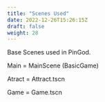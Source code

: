 ```yaml
---
title: "Scenes Used"
date: 2022-12-26T15:26:15Z
draft: false
weight: 28
---
```


Base Scenes used in PinGod.

Main = MainScene (BasicGame)

Atract = Attract.tscn

Game = Game.tscn
